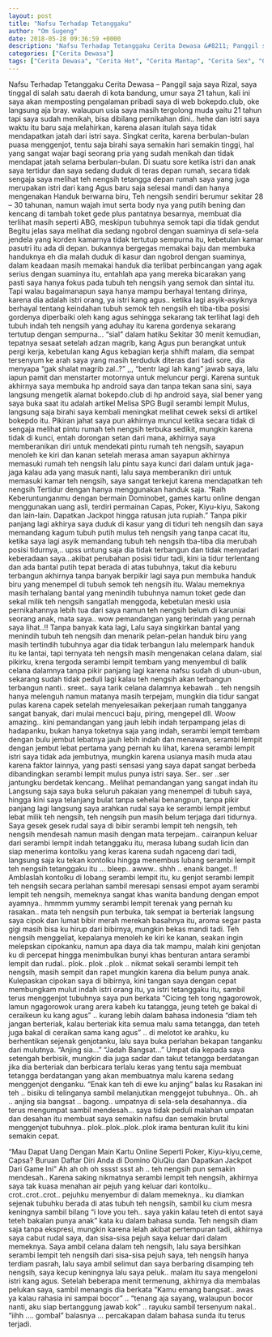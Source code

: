 ```yaml
---
layout: post
title: "Nafsu Terhadap Tetanggaku"
author: "Om Sugeng"
date: 2018-05-28 09:36:59 +0000
description: "Nafsu Terhadap Tetanggaku Cerita Dewasa &#8211; Panggil saja saya Rizal, saya tinggal di salah satu daerah di kota bandung, umur saya 21 tahun, kali ini saya akan memposting pengalaman pribadi saya d..."
categories: ["Cerita Dewasa"]
tags: ["Cerita Dewasa", "Cerita Hot", "Cerita Mantap", "Cerita Sex", "Cinta Hanya Nafsu", "Cinta Terlarang"]
---
```



Nafsu Terhadap Tetanggaku
Cerita Dewasa &#8211; Panggil saja saya Rizal, saya tinggal di salah satu daerah di kota bandung, umur saya 21 tahun, kali ini saya akan memposting pengalaman pribadi saya di web bokepdo.club, oke langsung aja bray. walaupun usia saya masih tergolong muda yaitu 21 tahun tapi saya sudah menikah, bisa dibilang pernikahan dini.. hehe dan istri saya waktu itu baru saja melahirkan, karena alasan itulah saya tidak mendapatkan jatah dari istri saya.
Singkat cerita, karena berbulan-bulan puasa menggenjot, tentu saja birahi saya semakin hari semakin tinggi, hal yang sangat wajar bagi seorang pria yang sudah menikah dan tidak mendapat jatah selama berbulan-bulan.
Di suatu sore ketika istri dan anak saya tertidur dan saya sedang duduk di teras depan rumah, secara tidak sengaja saya melihat teh nengsih tetangga depan rumah saya yang juga merupakan istri dari kang Agus baru saja selesai mandi dan hanya mengenakan Handuk berwarna biru, Teh nengsih sendiri berumur sekitar 28 – 30 tahunan, namun wajah imut serta body nya yang putih bening dan kencang di tambah toket gede plus pantatnya besarnya, membuat dia terlihat masih seperti ABG, meskipun tubuhnya semok tapi dia tidak gendut
Begitu jelas saya melihat dia sedang ngobrol dengan suaminya di sela-sela jendela yang korden kamarnya tidak tertutup sempurna itu, kebetulan kamar pasutri itu ada di depan. bukannya bergegas memakai baju dan membuka handuknya eh dia malah duduk di kasur dan ngobrol dengan suaminya, dalam keadaan masih memakai handuk dia terlibat perbincangan yang agak serius dengan suaminya itu, entahlah apa yang mereka bicarakan yang pasti saya hanya fokus pada tubuh teh nengsih yang semok dan sintal itu.
Tapi walau bagaimanapun saya hanya mampu berhayal tentang dirinya, karena dia adalah istri orang, ya istri kang agus.. ketika lagi asyik-asyiknya berhayal tentang keindahan tubuh semok teh nengsih eh tiba-tiba posisi gordenya diperbaiki oleh kang agus sehingga sekarang tak terlihat lagi deh tubuh indah teh nengsih yang aduhay itu karena gordenya sekarang tertutup dengan sempurna… “sial” dalam hatiku
Sekitar 30 menit kemudian, tepatnya sesaat setelah adzan magrib, kang Agus pun berangkat untuk pergi kerja, kebetulan kang Agus kebagian kerja shhift malam, dia sempat tersenyum ke arah saya yang masih terduduk diteras dari tadi sore, dia menyapa “gak shalat magrib zal..?” ,,, “bentr lagi lah kang” jawab saya, lalu iapun pamit dan menstarter motornya untuk meluncur pergi.
Karena suntuk akhirnya saya membuka hp android saya dan tanpa tekan sana sini, saya langsung mengetik alamat bokepdo.club di hp android saya, sial bener yang saya buka saat itu adalah artikel Melisa SPG Bugil serambi lempit Mulus, langsung saja birahi saya kembali meningkat melihat cewek seksi di artikel bokepdo itu.
Pikiran jahat saya pun akhirnya muncul ketika secara tidak di sengaja melihat pintu rumah teh nengsih terbuka sedikit, mungkin karena tidak di kunci, entah dorongan setan dari mana, akhirnya saya memberanikan diri untuk mendekati pintu rumah teh nengsih, sayapun menoleh ke kiri dan kanan setelah merasa aman sayapun akhirnya memasuki rumah teh nengsih lalu pintu saya kunci dari dalam untuk jaga-jaga kalau ada yang masuk nanti, lalu saya memberanikn diri untuk memasuki kamar teh nengsih, saya sangat terkejut karena mendapatkan teh nengsih Tertidur dengan hanya menggunakan handuk saja.
“Raih Keberuntunganmu dengan bermain Dominobet, games kartu online dengan menggunakan uang asli, terdiri permainan Capas, Poker, Kiyu-kiyu, Sakong dan lain-lain. Dapatkan Jackpot hingga ratusan juta rupiah.”
Tanpa pikir panjang lagi akhirya saya duduk di kasur yang di tiduri teh nengsih dan saya memandang kagum tubuh putih mulus teh nengsih yang tanpa cacat itu, ketika saya lagi asyik memandang tubuh teh nengsih tba-tiba dia merubah posisi tidurnya,.. upss untung saja dia tidak terbangun dan tidak menyadari keberadaan saya…akibat perubahan posisi tidur tadi, kini ia tidur terlentang dan ada bantal putih tepat berada di atas tubuhnya, takut dia keburu terbangun akhirnya tanpa banyak berpikir lagi saya pun membuka handuk biru yang menempel di tubuh semok teh nengsih itu.
Walau memeknya masih terhalang bantal yang menindih tubuhnya namun toket gede dan sekal milik teh nengsih sangatlah menggoda, kebetulan meski usia pernikahannya lebih tua dari saya namun teh nengsih belum di karuniai seorang anak, mata saya.. wow pemandangan yang terindah yang pernah saya lihat..!!
Tanpa banyak kata lagi, Lalu saya singkirkan bantal yang menindih tubuh teh nengsih dan menarik pelan-pelan handuk biru yang masih tertindih tubuhnya agar dia tidak terbangun lalu melempark handuk itu ke lantai, tapi ternyata teh nengsih masih mengenakan celana dalam, sial pikirku, krena tergoda serambi lempit tembam yang menyembul di balik celana dalamnya tanpa pikir panjang lagi karena nafsu sudah di ubun-ubun, sekarang sudah tidak peduli lagi kalau teh nengsih akan terbangun terbangun nanti.. sreet.. saya tarik celana dalamnya kebawah .. teh nengsih hanya melenguh namun matanya masih terpejam, mungkin dia tidur sangat pulas karena capek setelah menyelesaikan pekerjaan rumah tangganya sangat banyak, dari mulai mencuci baju, piring, mengepel dll.
Woow amazing.. kini pemandangan yang jauh lebih indah terpampang jelas di hadapanku, bukan hanya toketnya saja yang indah, serambi lempit tembam dengan bulu jembut lebatnya jauh lebih indah dan menawan, serambi lempit dengan jembut lebat pertama yang pernah ku lihat, karena serambi lempit istri saya tidak ada jembutnya, mungkin karena usianya masih muda atau karena faktor lainnya, yang pasti sensasi yang saya dapat sangat berbeda dibandingkan serambi lempit mulus punya istri saya.
Ser.. ser ..ser jantungku berdetak kencang.. Melihat pemandangan yang sangat indah itu Langsung saja saya buka seluruh pakaian yang menempel di tubuh saya, hingga kini saya telanjang bulat tanpa sehelai benangpun, tanpa pikir panjang lagi langsung saya arahkan rudal saya ke serambi lempit jembut lebat milik teh nengsih, teh nengsih pun masih belum terjaga dari tidurnya.
Saya gesek gesek rudal saya di bibir serambi lempit teh nengsih, teh nengsih mendesah namun masih dengan mata terpejam.. cairanpun keluar dari serambi lempit indah tetanggaku itu, merasa lubang sudah licin dan siap menerima kontolku yang keras karena sudah ngaceng dari tadi, langsung saja ku tekan kontolku hingga menembus lubang serambi lempit teh nengsih tetanggaku itu … bleep.. awww.. shhh .. enank banget..!!
Amblaslah kontolku di lobang serambi lempit itu, ku genjot serambi lempit teh nengsih secara perlahan sambil meresapi sensasi empot ayam serambi lempit teh nengsih, memeknya sangat khas wanita bandung dengan empot ayamnya.. hmmmm yummy serambi lempit terenak yang pernah ku rasakan.. mata teh nengsih pun terbuka, tak sempat ia berteriak langsung saya cipok dan lumat bibir merah merekah basahnya itu, aroma segar pasta gigi masih bisa ku hirup dari bibirnya, mungkin bekas mandi tadi.
Teh nengsih menggeliat, kepalanya menoleh ke kiri ke kanan, seakan ingin melepskan cipokanku, namun apa daya dia tak mampu, malah kini genjotan ku di percepat hingga menimbulkan bunyi khas benturan antara serambi lempit dan rudal.. plok.. plok ..plok .. nikmat sekali serambi lempit teh nengsih, masih sempit dan rapet mungkin karena dia belum punya anak.
Kulepaskan cipokan saya di bibirnya, kini tangan saya dengan cepat membungkam mulut indah istri orang itu, ya istri tetanggaku itu, sambil terus menggenjot tubuhnya saya pun berkata “Cicing teh tong ngagorowok, lamun ngagorowok urang arera kabeh ku tatangga, jeung teteh ge bakal di ceraikeun ku kang agus” .. kurang lebih dalam bahasa indonesia “diam teh jangan berteriak, kalau berteriak kita semua malu sama tetangga, dan teteh juga bakal di ceraikan sama kang agus” .. di melotot ke arahku, ku berhentikan sejenak genjotanku, lalu saya buka perlahan bekapan tanganku dari mulutnya.
“Anjing sia…”
“Jadah Bangsat…”
Umpat dia kepada saya setengah berbisik, mungkin dia juga sadar dan takut tetangga berdatangan jika dia berteriak dan berbicara terlalu keras yang tentu saja membuat tetangga berdatangan yang akan membuatnya malu karena sedang menggenjot denganku.
“Enak kan teh di ewe ku anjing” balas ku
Rasakan ini teh .. bisiku di telinganya sambil melanjutkan menggejot tubuhnya..
Oh.. ah .. anjing sia bangsat .. bagong.. umpatnya di sela-sela desahannya..
dia terus mengumpat sambil mendesah… saya tidak peduli malahan umpatan dan desahan itu membuat saya semakin nafsu dan semakin brutal menggenjot tubuhnya.. plok..plok..plok..plok irama benturan kulit itu kini semakin cepat.

&#8220;Mau Dapat Uang Dengan Main Kartu Online Seperti Poker, Kiyu-kiyu,ceme, Capsa? Buruan Daftar Diri Anda di Domino QiuQiu dan Dapatkan Jackpot Dari Game Ini&#8221;
Ah ah oh oh sssst ssst ah .. teh nengsih pun semakin mendesah..
Karena saking nikmatnya serambi lempit teh nengsih, akhirnya saya tak kuasa menahan air pejuh yang keluar dari kontolku.. crot..crot..crot.. pejuhku menyembur di dalam memeknya.. ku diamkan sejenak tubuhku berada di atas tubuh teh nengsih, sambil ku cium mesra keningnya sambil bilang “i love you teh.. saya yakin kalau teteh di entot saya teteh bakalan punya anak” kata ku dalam bahasa sunda.
Teh nengsih diam saja tanpa ekspresi, mungkin karena lelah akibat pertempuran tadi, akhirnya saya cabut rudal saya, dan sisa-sisa pejuh saya keluar dari dalam memeknya.
Saya ambil celana dalam teh nengsih, lalu saya bersihkan serambi lempit teh nengsih dari sisa-sisa pejuh saya, teh nengsih hanya terdiam pasrah, lalu saya ambil selimut dan saya berbaring disamping teh nengsih, saya kecup keningnya lalu saya peluk.. malam itu saya mengeloni istri kang agus.
Setelah beberapa menit termenung, akhirnya dia membalas pelukan saya, sambil menangis dia berkata “Kamu emang bangsat.. awas ya kalau rahasia ini sampai bocor” .. “tenang aja sayang, walaupun bocor nanti, aku siap bertanggung jawab kok” .. rayuku sambil tersenyum nakal.. “iihh …. gombal” balasnya … percakapan dalam bahasa sunda itu terus terjadi.
